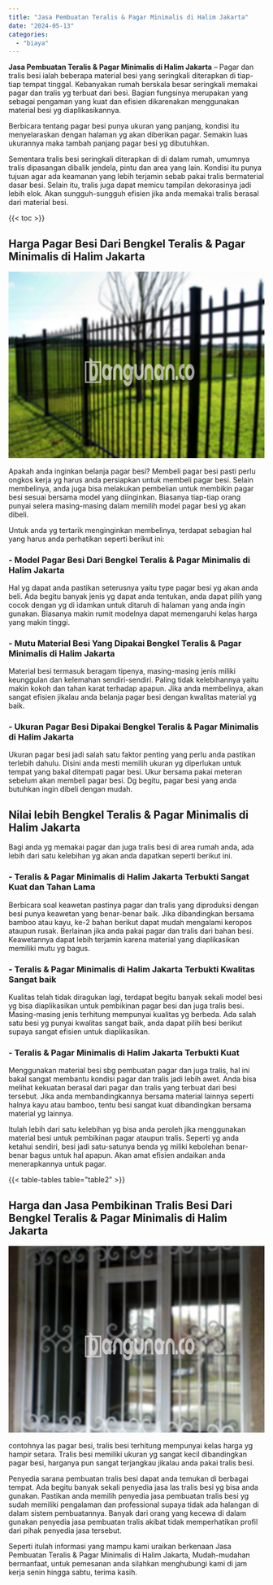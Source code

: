 ```yaml
---
title: "Jasa Pembuatan Teralis & Pagar Minimalis di Halim Jakarta"
date: "2024-05-13"
categories: 
  - "biaya"
---
```


**Jasa Pembuatan Teralis & Pagar Minimalis di Halim Jakarta** – Pagar dan tralis besi ialah beberapa material besi yang seringkali diterapkan di tiap-tiap tempat tinggal. Kebanyakan rumah berskala besar seringkali memakai pagar dan tralis yg terbuat dari besi. Bagian fungsinya merupakan yang sebagai pengaman yang kuat dan efisien dikarenakan menggunakan material besi yg diaplikasikannya.

Berbicara tentang pagar besi punya ukuran yang panjang, kondisi itu menyelaraskan dengan halaman yg akan diberikan pagar. Semakin luas ukurannya maka tambah panjang pagar besi yg dibutuhkan.

Sementara tralis besi seringkali diterapkan di di dalam rumah, umumnya tralis dipasangan dibalik jendela, pintu dan area yang lain. Kondisi itu punya tujuan agar ada keamanan yang lebih terjamin sebab pakai tralis bermaterial dasar besi. Selain itu, tralis juga dapat memicu tampilan dekorasinya jadi lebih elok. Akan sungguh-sungguh efisien jika anda memakai tralis berasal dari material besi.

{{< toc >}}

## Harga Pagar Besi Dari Bengkel Teralis & Pagar Minimalis di Halim Jakarta

![Jasa Pembuatan Teralis & Pagar Minimalis di Halim Jakarta](/images/pagar-minimalis-murah-24.png)

Apakah anda inginkan belanja pagar besi? Membeli pagar besi pasti perlu ongkos kerja yg harus anda persiapkan untuk membeli pagar besi. Selain membelinya, anda juga bisa melakukan pembelian untuk membikin pagar besi sesuai bersama model yang diinginkan. Biasanya tiap-tiap orang punyai selera masing-masing dalam memilih model pagar besi yg akan dibeli.

Untuk anda yg tertarik menginginkan membelinya, terdapat sebagian hal yang harus anda perhatikan seperti berikut ini:
### \- Model Pagar Besi Dari Bengkel Teralis & Pagar Minimalis di Halim Jakarta

Hal yg dapat anda pastikan seterusnya yaitu type pagar besi yg akan anda beli. Ada begitu banyak jenis yg dapat anda tentukan, anda dapat pilih yang cocok dengan yg di idamkan untuk ditaruh di halaman yang anda ingin gunakan. Biasanya makin rumit modelnya dapat memengaruhi kelas harga yang makin tinggi.

### \- Mutu Material Besi Yang Dipakai Bengkel Teralis & Pagar Minimalis di Halim Jakarta

Material besi termasuk beragam tipenya, masing-masing jenis miliki keunggulan dan kelemahan sendiri-sendiri. Paling tidak kelebihannya yaitu makin kokoh dan tahan karat terhadap apapun. Jika anda membelinya, akan sangat efisien jikalau anda belanja pagar besi dengan kwalitas material yg baik.

### \- Ukuran Pagar Besi Dipakai Bengkel Teralis & Pagar Minimalis di Halim Jakarta

Ukuran pagar besi jadi salah satu faktor penting yang perlu anda pastikan terlebih dahulu. Disini anda mesti memilih ukuran yg diperlukan untuk tempat yang bakal ditempati pagar besi. Ukur bersama pakai meteran sebelum akan membeli pagar besi. Dg begitu, pagar besi yang anda butuhkan ingin dibeli dengan mudah.

## Nilai lebih Bengkel Teralis & Pagar Minimalis di Halim Jakarta

Bagi anda yg memakai pagar dan juga tralis besi di area rumah anda, ada lebih dari satu kelebihan yg akan anda dapatkan seperti berikut ini.

### \- Teralis & Pagar Minimalis di Halim Jakarta Terbukti Sangat Kuat dan Tahan Lama

Berbicara soal keawetan pastinya pagar dan tralis yang diproduksi dengan besi punya keawetan yang benar-benar baik. Jika dibandingkan bersama bamboo atau kayu, ke-2 bahan berikut dapat mudah mengalami keropos ataupun rusak. Berlainan jika anda pakai pagar dan tralis dari bahan besi. Keawetannya dapat lebih terjamin karena material yang diaplikasikan memiliki mutu yg bagus.

### \- Teralis & Pagar Minimalis di Halim Jakarta Terbukti Kwalitas Sangat baik

Kualitas telah tidak diragukan lagi, terdapat begitu banyak sekali model besi yg bisa diaplikasikan untuk pembikinan pagar besi dan juga tralis besi. Masing-masing jenis terhitung mempunyai kualitas yg berbeda. Ada salah satu besi yg punyai kwalitas sangat baik, anda dapat pilih besi berikut supaya sangat efisien untuk diaplikasikan.

### \- Teralis & Pagar Minimalis di Halim Jakarta Terbukti Kuat

Menggunakan material besi sbg pembuatan pagar dan juga tralis, hal ini bakal sangat membantu kondisi pagar dan tralis jadi lebih awet. Anda bisa melihat kekuatan berasal dari pagar dan tralis yang terbuat dari besi tersebut. Jika anda membandingkannya bersama material lainnya seperti halnya kayu atau bamboo, tentu besi sangat kuat dibandingkan bersama material yg lainnya.

Itulah lebih dari satu kelebihan yg bisa anda peroleh jika menggunakan material besi untuk pembikinan pagar ataupun tralis. Seperti yg anda ketahui sendiri, besi jadi satu-satunya benda yg miliki kebolehan benar-benar bagus untuk hal apapun. Akan amat efisien andaikan anda menerapkannya untuk pagar.

{{< table-tables table="table2" >}}

## Harga dan Jasa Pembikinan Tralis Besi Dari Bengkel Teralis & Pagar Minimalis di Halim Jakarta

![Jasa Pembuatan Teralis & Pagar Minimalis di Halim Jakarta](/images/teralis-minimalis-murah-06.png)

contohnya las pagar besi, tralis besi terhitung mempunyai kelas harga yg hampir setara. Tralis besi memiliki ukuran yg sangat kecil dibandingkan pagar besi, harganya pun sangat terjangkau jikalau anda pakai tralis besi.

Penyedia sarana pembuatan tralis besi dapat anda temukan di berbagai tempat. Ada begitu banyak sekali penyedia jasa las tralis besi yg bisa anda gunakan. Pastikan anda memilih penyedia jasa pembuatan tralis besi yg sudah memiliki pengalaman dan professional supaya tidak ada halangan di dalam sistem pembuatannya. Banyak dari orang yang kecewa di dalam gunakan penyedia jasa pembuatan tralis akibat tidak memperhatikan profil dari pihak penyedia jasa tersebut.

Seperti itulah informasi yang mampu kami uraikan berkenaan Jasa Pembuatan Teralis & Pagar Minimalis di Halim Jakarta, Mudah-mudahan bermanfaat, untuk pemesanan anda silahkan menghubungi kami di jam kerja senin hingga sabtu, terima kasih.
